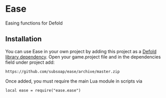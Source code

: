 # Ease
Easing functions for Defold

## Installation
You can use Ease in your own project by adding this project as a [Defold library dependency](http://www.defold.com/manuals/libraries/). Open your game.project file and in the dependencies field under project add:

	https://github.com/subsoap/ease/archive/master.zip

Once added, you must require the main Lua module in scripts via

```
local ease = require("ease.ease")
```
